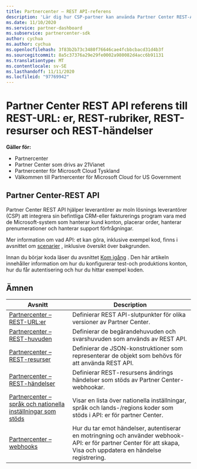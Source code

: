 ```yaml
---
title: Partnercenter – REST API-referens
description: 'Lär dig hur CSP-partner kan använda Partner Center REST-API: er för att integrera sina CRM-och fakturerings program med Microsoft-system för att hantera kund konton bättre.'
ms.date: 11/10/2020
ms.service: partner-dashboard
ms.subservice: partnercenter-sdk
author: cychua
ms.author: cychua
ms.openlocfilehash: 3f83b2b73c3480f76646cae4fcbbcbacd31d4b3f
ms.sourcegitcommit: 8a5c37376a29e29fe0002a980082d4acc6b91131
ms.translationtype: MT
ms.contentlocale: sv-SE
ms.lasthandoff: 11/11/2020
ms.locfileid: "97769942"
---
```

# <a name="partner-center-rest-api-reference-to-rest-urls-rest-headers-rest-resources-and-rest-events"></a>Partner Center REST API referens till REST-URL: er, REST-rubriker, REST-resurser och REST-händelser

**Gäller för:**

- Partnercenter
- Partner Center som drivs av 21Vianet
- Partnercenter för Microsoft Cloud Tyskland
- Välkommen till Partnercenter för Microsoft Cloud for US Government

## <a name="partner-center-rest-api"></a>Partner Center-REST API

Partner Center REST API hjälper leverantörer av moln lösnings leverantörer (CSP) att integrera sin befintliga CRM-eller fakturerings program vara med de Microsoft-system som hanterar kund konton, placerar order, hanterar prenumerationer och hanterar support förfrågningar.

Mer information om vad API: et kan göra, inklusive exempel kod, finns i avsnittet om [scenarier](scenarios.md) , inklusive översikt över bakgrunden.

Innan du börjar koda läser du avsnittet [Kom igång](get-started.md) . Den här artikeln innehåller information om hur du konfigurerar test-och produktions konton, hur du får autentisering och hur du hittar exempel koden.

## <a name="topics"></a>Ämnen

| Avsnitt | Description |
| ----- | ----------- |
| [Partnercenter – REST-URL:er](partner-center-rest-urls.md) | Definierar REST API-slutpunkter för olika versioner av Partner Center. |
| [Partnercenter – REST-huvuden](headers.md) | Definierar de begärandehuvuden och svarshuvuden som används av REST API. |
| [Partnercenter – REST-resurser](partner-center-rest-resources.md) | Definierar de JSON-konstruktioner som representerar de objekt som behövs för att använda REST API. |
| [Partnercenter – REST-händelser](partner-center-webhook-events.md) | Definierar REST-resursens ändrings händelser som stöds av Partner Center-webhookar. |
| [Partnercenter – språk och nationella inställningar som stöds](partner-center-supported-languages-and-locales.md) | Visar en lista över nationella inställningar, språk och lands-/regions koder som stöds i API: er för partner Center. |
| [Partnercenter – webhooks](partner-center-webhooks.md) | Hur du tar emot händelser, autentiserar en motringning och använder webhook-API: er för partner Center för att skapa, Visa och uppdatera en händelse registrering. |
